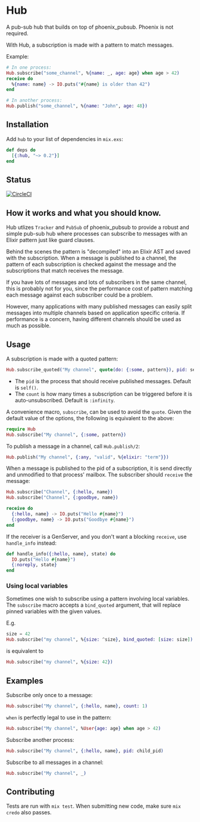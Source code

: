 # Hub

A pub-sub hub that builds on top of phoenix_pubsub. Phoenix is not required.

With Hub, a subscription is made with a pattern to match messages.

Example:

```elixir
# In one process:
Hub.subscribe("some_channel", %{name: _, age: age} when age > 42)
receive do
  %{name: name} -> IO.puts("#{name} is older than 42")
end

# In another process:
Hub.publish("some_channel", %{name: "John", age: 48})
```

## Installation

Add `hub` to your list of dependencies in `mix.exs`:

```elixir
def deps do
  [{:hub, "~> 0.2"}]
end
```

## Status

[![CircleCI](https://circleci.com/gh/vesta-merkur/hub.svg?style=svg)](https://circleci.com/gh/vesta-merkur/hub)

## How it works and what you should know.

Hub utlizes `Tracker` and `PubSub` of phoenix_pubsub to provide a robust and simple pub-sub hub where processes can
subscribe to messages with an Elixir pattern just like guard clauses.

Behind the scenes the pattern is "decompiled" into an Elixir AST and saved with the subscription. When a message is
published to a channel, the pattern of each subscription is checked against the message and the subscriptions that
match receives the message.

If you have lots of messages and lots of subscribers in the same channel, this is probably not for you, since the
performance cost of pattern matching each message against each subscriber could be a problem.

However, many applications with many published messages can easily split messages into multiple channels based on
application specific criteria. If performance is a concern, having different channels should be used as much as
possible.

## Usage

A subscription is made with a quoted pattern:

```elixir
Hub.subscribe_quoted("My channel", quote(do: {:some, pattern}), pid: self(), count: :infinity)
```

* The `pid` is the process that should receive published messages. Default is `self()`.
* The `count` is how many times a subscription can be triggered before it is auto-unsubscribed. Default is `:infinity`.

A convenience macro, `subscribe`, can be used to avoid the `quote`. Given the default value of the options, the
following is equivalent to the above:

```elixir
require Hub
Hub.subscribe("My channel", {:some, pattern})
```

To publish a message in a channel, call `Hub.publish/2`:

```elixir
Hub.publish("My channel", {:any, "valid", %{elixir: "term"}})
```

When a message is published to the pid of a subscription, it is send directly and unmodified to that process' mailbox.
The subscriber should `receive` the message:

```elixir
Hub.subscribe("Channel", {:hello, name})
Hub.subscribe("Channel", {:goodbye, name})

receive do
  {:hello, name} -> IO.puts("Hello #{name}")
  {:goodbye, name} -> IO.puts("Goodbye #{name}")
end
```

If the receiver is a GenServer, and you don't want a blocking `receive`, use `handle_info` instead:

```elixir
def handle_info({:hello, name}, state) do
  IO.puts("Hello #{name}")
  {:noreply, state}
end
```

### Using local variables

Sometimes one wish to subscribe using a pattern involving local variables.
The `subscribe` macro accepts a `bind_quoted` argument, that will replace pinned variables with the given values.

E.g.

```elixir
size = 42
Hub.subscribe("my channel", %{size: ^size}, bind_quoted: [size: size])
```

is equivalent to

```elixir
Hub.subscribe("my channel", %{size: 42})
```

## Examples

Subscribe only once to a message:

```elixir
Hub.subscribe("My channel", {:hello, name}, count: 1)
```

`when` is perfectly legal to use in the pattern:

```elixir
Hub.subscribe("My channel", %User{age: age} when age > 42)
```

Subscribe another process:

```elixir
Hub.subscribe("My channel", {:hello, name}, pid: child_pid)
```

Subscribe to all messages in a channel:

```elixir
Hub.subscribe("My channel", _)
```

## Contributing

Tests are run with `mix test`. When submitting new code, make sure `mix credo` also passes.
